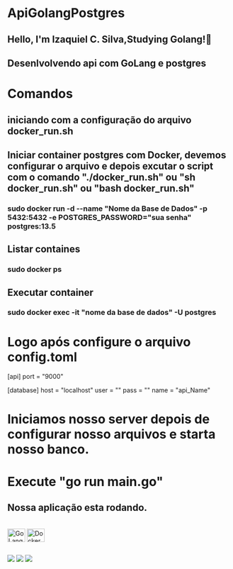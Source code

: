 # ApiGolangPostgres

## Hello, I'm Izaquiel C. Silva,Studying Golang!👋

## Desenlvolvendo api com GoLang e postgres

# Comandos

## iniciando com a configuração do arquivo docker_run.sh

## Iniciar container postgres com Docker, devemos configurar o arquivo e depois excutar o script com o comando "./docker_run.sh" ou "sh docker_run.sh" ou "bash docker_run.sh"

### sudo docker run -d --name "Nome da Base de Dados" -p 5432:5432 -e POSTGRES_PASSWORD="sua senha" postgres:13.5
## Listar containes
### sudo docker ps
## Executar container
### sudo docker exec -it "nome da base de dados" -U postgres

# Logo após configure o arquivo config.toml

[api]
port = "9000"

[database]
host = "localhost"
user = ""
pass = ""
name = "api_Name"

# Iniciamos nosso server depois de configurar nosso arquivos e starta nosso banco.

# Execute "go run main.go"

## Nossa aplicação esta rodando.

<div style="display: inline_block"><br>
  <img align="center" alt="GoLang" height="30" width="40" src="https://cdn.jsdelivr.net/gh/devicons/devicon/icons/go/go-original.svg">
  <img align="center" alt="Docker" height="30" width="40" src="https://cdn.jsdelivr.net/gh/devicons/devicon/icons/docker/docker-original.svg">
</div>
  
##
 
<div> 
  <a href="https://www.instagram.com/izaquiel_silv/" target="_blank"><img src="https://img.shields.io/badge/-Instagram-%23E4405F?style=for-the-badge&logo=instagram&logoColor=white" target="_blank"></a>
  <a href = "mailto:izaquiel.silva.ads@gmail.com"><img src="https://img.shields.io/badge/-Gmail-%23333?style=for-the-badge&logo=gmail&logoColor=white" target="_blank"></a>
  <a href="https://www.linkedin.com/in/izaquiel-silva-dev/" target="_blank"><img src="https://img.shields.io/badge/-LinkedIn-%230077B5?style=for-the-badge&logo=linkedin&logoColor=white" target="_blank"></a> 
 
</div>
